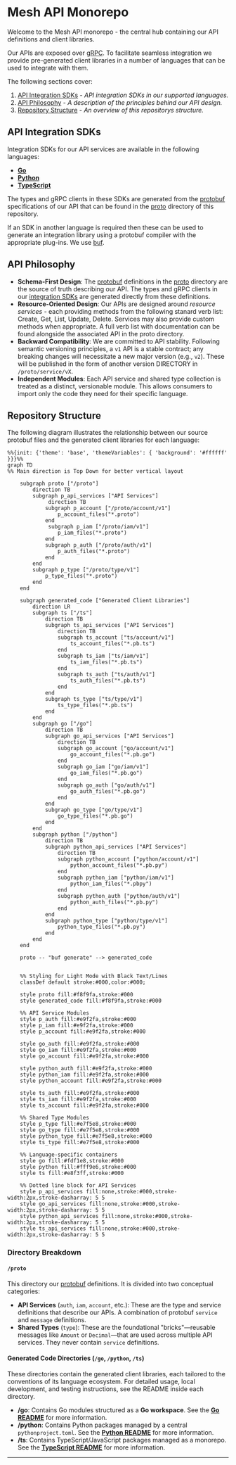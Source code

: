 # Mesh API Monorepo

Welcome to the Mesh API monorepo - the central hub containing our API definitions and client libraries.

Our APIs are exposed over [gRPC](https://grpc.io/). To facilitate seamless integration we provide pre-generated client libraries in a number of languages that can be used to integrate with them.

The following sections cover:
1.  [API Integration SDKs](#api-integration-sdks) - *API integration SDKs in our supported languages.*
2.  [API Philosophy](#api-philosophy) - *A description of the principles behind our API design.*
3.  [Repository Structure](#repository-structure) - *An overview of this repositorys structure.*

## API Integration SDKs
Integration SDKs for our API services are available in the following languages:

* **[Go](./go/README.md)**
* **[Python](./python/README.md)**
* **[TypeScript](./ts/README.md)**

The types and gRPC clients in these SDKs are generated from the [protobuf](https://github.com/protocolbuffers/protobuf) specifications of our API that can be found in the [proto](./proto) directory of this repository.

If an SDK in another language is required then these can be used to generate an integration library using a protobuf compiler with the appropriate plug-ins. We use [buf](https://github.com/bufbuild/buf).

## API Philosophy
* **Schema-First Design**: The [protobuf](https://github.com/protocolbuffers/protobuf) definitions in the [proto](./proto) directory are the source of truth describing our API. The types and gRPC clients in our [integration SDKs](#client-libraries-for-api-access) are generated directly from these definitions.
* **Resource-Oriented Design**: Our APIs are designed around _resource services_ - each providing methods from the following stanard verb list: Create, Get, List, Update, Delete. Services may also provide custom methods when appropriate. A full verb list with documentation can be found alongside the associated API in the proto directory.
* **Backward Compatibility**: We are committed to API stability. Following semantic versioning principles, a `v1` API is a stable contract; any breaking changes will necessitate a new major version (e.g., `v2`). These will be published in the form of another version DIRECTORY in `/proto/service/vX`.
* **Independent Modules**: Each API service and shared type collection is treated as a distinct, versionable module. This allows consumers to import only the code they need for their specific language.

## Repository Structure

The following diagram illustrates the relationship between our source protobuf files and the generated client libraries for each language:

```mermaid
%%{init: {'theme': 'base', 'themeVariables': { 'background': '#ffffff' }}}%%
graph TD
%% Main direction is Top Down for better vertical layout

    subgraph proto ["/proto"]
        direction TB
        subgraph p_api_services ["API Services"]
             direction TB
            subgraph p_account ["/proto/account/v1"]
                p_account_files("*.proto")
            end
             subgraph p_iam ["/proto/iam/v1"]
                p_iam_files("*.proto")
            end
            subgraph p_auth ["/proto/auth/v1"]
                p_auth_files("*.proto")
            end
        end
        subgraph p_type ["/proto/type/v1"]
            p_type_files("*.proto")
        end
    end

    subgraph generated_code ["Generated Client Libraries"]
        direction LR
        subgraph ts ["/ts"]
            direction TB
            subgraph ts_api_services ["API Services"]
                direction TB
                subgraph ts_account ["ts/account/v1"]
                    ts_account_files("*.pb.ts")
                end
                subgraph ts_iam ["ts/iam/v1"]
                    ts_iam_files("*.pb.ts")
                end
                subgraph ts_auth ["ts/auth/v1"]
                    ts_auth_files("*.pb.ts")
                end
            end
            subgraph ts_type ["ts/type/v1"]
                ts_type_files("*.pb.ts")
            end
        end
        subgraph go ["/go"]
            direction TB
            subgraph go_api_services ["API Services"]
                direction TB
                subgraph go_account ["go/account/v1"]
                    go_account_files("*.pb.go")
                end
                subgraph go_iam ["go/iam/v1"]
                    go_iam_files("*.pb.go")
                end
                subgraph go_auth ["go/auth/v1"]
                    go_auth_files("*.pb.go")
                end
            end
            subgraph go_type ["go/type/v1"]
                go_type_files("*.pb.go")
            end
        end
        subgraph python ["/python"]
            direction TB
            subgraph python_api_services ["API Services"]
                direction TB
                subgraph python_account ["python/account/v1"]
                    python_account_files("*.pb.py")
                end
                subgraph python_iam ["python/iam/v1"]
                    python_iam_files("*.pbpy")
                end
                subgraph python_auth ["python/auth/v1"]
                    python_auth_files("*.pb.py")
                end
            end
            subgraph python_type ["python/type/v1"]
                python_type_files("*.pb.py")
            end
        end
    end

    proto -- "buf generate" --> generated_code


    %% Styling for Light Mode with Black Text/Lines
    classDef default stroke:#000,color:#000;
    
    style proto fill:#f8f9fa,stroke:#000
    style generated_code fill:#f8f9fa,stroke:#000

    %% API Service Modules
    style p_auth fill:#e9f2fa,stroke:#000
    style p_iam fill:#e9f2fa,stroke:#000
    style p_account fill:#e9f2fa,stroke:#000

    style go_auth fill:#e9f2fa,stroke:#000
    style go_iam fill:#e9f2fa,stroke:#000
    style go_account fill:#e9f2fa,stroke:#000

    style python_auth fill:#e9f2fa,stroke:#000
    style python_iam fill:#e9f2fa,stroke:#000
    style python_account fill:#e9f2fa,stroke:#000

    style ts_auth fill:#e9f2fa,stroke:#000
    style ts_iam fill:#e9f2fa,stroke:#000
    style ts_account fill:#e9f2fa,stroke:#000

    %% Shared Type Modules
    style p_type fill:#e7f5e8,stroke:#000
    style go_type fill:#e7f5e8,stroke:#000
    style python_type fill:#e7f5e8,stroke:#000
    style ts_type fill:#e7f5e8,stroke:#000

    %% Language-specific containers
    style go fill:#fdf1e8,stroke:#000
    style python fill:#fff9e6,stroke:#000
    style ts fill:#e8f3ff,stroke:#000

    %% Dotted line block for API Services
    style p_api_services fill:none,stroke:#000,stroke-width:2px,stroke-dasharray: 5 5
    style go_api_services fill:none,stroke:#000,stroke-width:2px,stroke-dasharray: 5 5
    style python_api_services fill:none,stroke:#000,stroke-width:2px,stroke-dasharray: 5 5
    style ts_api_services fill:none,stroke:#000,stroke-width:2px,stroke-dasharray: 5 5
```

### Directory Breakdown

#### `/proto`

This directory our [protobuf](https://github.com/protocolbuffers/protobuf) definitions. It is divided into two conceptual categories:

* **API Services** (`auth`, `iam`, `account`, etc.): These are the type and service definitions that describe our APIs. A combination of protobuf `service` and `message` definitions.
* **Shared Types** (`type`): These are the foundational "bricks"—reusable messages like `Amount` or `Decimal`—that are used across multiple API services. They never contain `service` definitions.

#### Generated Code Directories (`/go`, `/python`, `/ts`)

These directories contain the generated client libraries, each tailored to the conventions of its language ecosystem. For detailed usage, local development, and testing instructions, see the README inside each directory.

* **/go**: Contains Go modules structured as a **Go workspace**. See the **[Go README](./go/README.md)** for more information.
* **/python**: Contains Python packages managed by a central `pythonproject.toml`. See the **[Python README](./python/README.md)** for more information.
* **/ts**: Contains TypeScript/JavaScript packages managed as a monorepo. See the **[TypeScript README](./ts/README.md)** for more information.

---